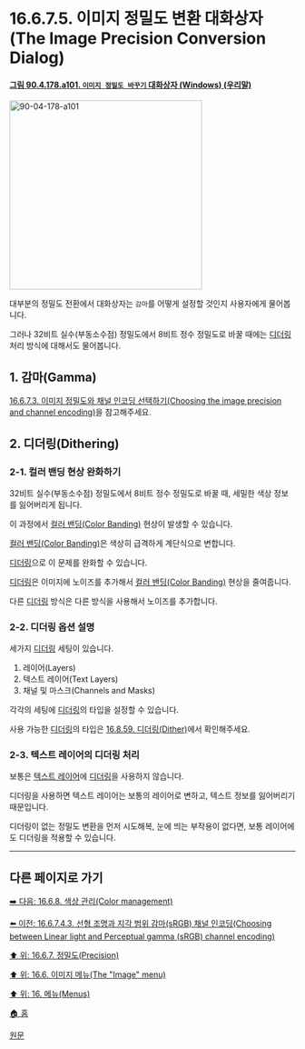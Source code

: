# 16.6.7.5. 이미지 정밀도 변환 대화상자(The Image Precision Conversion Dialog)

<a id="90-04-178-a101"></a>

#### [그림 90.4.178.a101. `이미지 정밀도 바꾸기` 대화상자 (Windows) (우리말)](./90-04-0178-precision_conversion.md#90-04-178-a101)
<img width="339" height="333" alt="90-04-178-a101" src="https://github.com/user-attachments/assets/e4ba21b5-1efa-46a2-b5a1-5a04f6f42a5e" />

대부분의 정밀도 전환에서 대화상자는 `감마`를 어떻게 설정할 것인지 사용자에게 물어봅니다.

그러나 32비트 실수(부동소수점) 정밀도에서 8비트 정수 정밀도로 바꿀 때에는 [디더링](./19-glossaryx-dithering.md) 처리 방식에 대해서도 물어봅니다.

<a id="16-06-07-05-s1"></a>

## 1. 감마(Gamma)
[16.6.7.3. 이미지 정밀도와 채널 인코딩 선택하기(Choosing the image precision and channel encoding)](./16-06-07-03-choosing_the_image_precision_and_channel_encoding.md)을 참고해주세요.

<a id="16-06-07-05-s2"></a>

## 2. 디더링(Dithering)

<a id="16-06-07-05-s2-01"></a>

### 2-1. 컬러 밴딩 현상 완화하기
32비트 실수(부동소수점) 정밀도에서 8비트 정수 정밀도로 바꿀 때, 세밀한 색상 정보를 잃어버리게 됩니다.

이 과정에서 [컬러 밴딩(Color Banding)](./19-glossaryx-color_banding.md) 현상이 발생할 수 있습니다.

[컬러 밴딩(Color Banding)](./19-glossaryx-color_banding.md)은 색상히 급격하게 계단식으로 변합니다.

[디더링](./19-glossaryx-dithering.md)으로 이 문제를 완화할 수 있습니다.

[디더링](./19-glossaryx-dithering.md)은 이미지에 노이즈를 추가해서 [컬러 밴딩(Color Banding)](./19-glossaryx-color_banding.md) 현상을 줄여줍니다.

다른 [디더링](./19-glossaryx-dithering.md) 방식은 다른 방식을 사용해서 노이즈를 추가합니다.

<a id="16-06-07-05-s2-02"></a>

### 2-2. 디더링 옵션 설명
세가지 [디더링](./19-glossaryx-dithering.md) 세팅이 있습니다.

1. 레이어(Layers)
2. 텍스트 레이어(Text Layers)
3. 채널 및 마스크(Channels and Masks)

각각의 세팅에 [디더링](./19-glossaryx-dithering.md)의 타입을 설정할 수 있습니다.

사용 가능한 [디더링](./19-glossaryx-dithering.md)의 타입은 [16.8.59. 디더링(Dither)](./16-08-59-dither.md)에서 확인해주세요.

<a id="16-06-07-05-s2-03"></a>

### 2-3. 텍스트 레이어의 디더링 처리
보통은 [텍스트 레이어](./90-01-02-00-edit.md)에 [디더링](./19-glossaryx-dithering.md)을 사용하지 않습니다.

디더링을 사용하면 텍스트 레이어는 보통의 레이어로 변하고, 텍스트 정보를 잃어버리기 때문입니다.

디더링이 없는 정밀도 변환을 먼저 시도해복, 눈에 띄는 부작용이 없다면, 보통 레이어에도 디더링을 적용할 수 있습니다.

***

## 다른 페이지로 가기

[➡️ 다음: 16.6.8. 색상 관리(Color management)](./16-06-08-color-management.md)

[⬅️ 이전: 16.6.7.4.3. 선형 조명과 지각 범위 감마(sRGB) 채널 인코딩(Choosing between Linear light and Perceptual gamma (sRGB) channel encoding)](./16-06-07-04-03-choosing_between_linear_light_n_perceptual_gamma_channel_encoding.md)

[⬆️ 위: 16.6.7. 정밀도(Precision)](./16-06-07-00-precision.md)

[⬆️ 위: 16.6. 이미지 메뉴(The "Image" menu)](./16-06-00-the-image-menu.md)

[⬆️ 위: 16. 메뉴(Menus)](./16-00-menus.md)

[🏠 홈](./00-home.md)

[원문](https://docs.gimp.org/2.10/ko/gimp-image-precision.html#gimp-image-convert-precision)
